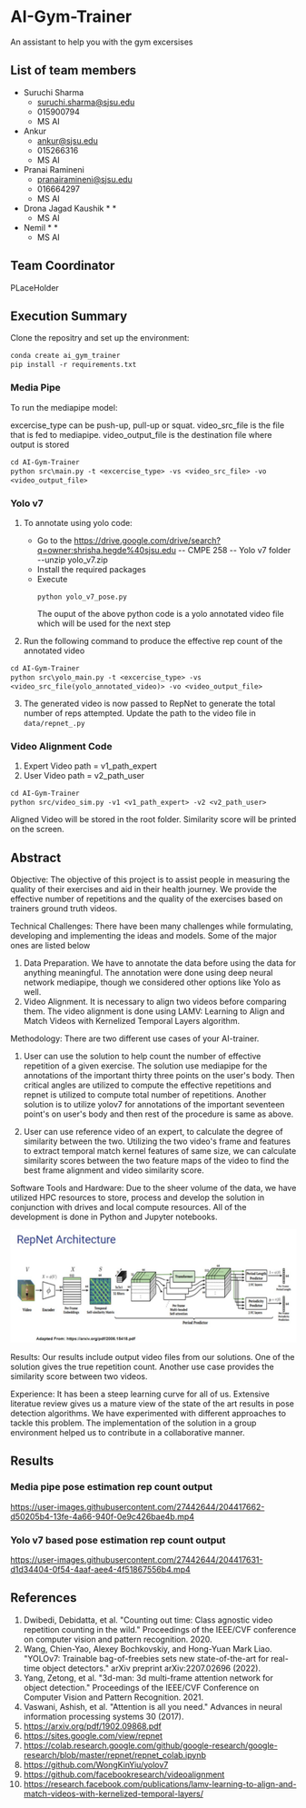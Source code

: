# AI-Gym-Trainer

An assistant to help you with the gym excersises

## List of team members
* Suruchi Sharma
  * suruchi.sharma@sjsu.edu
  * 015900794
  * MS AI
* Ankur
  * ankur@sjsu.edu
  * 015266316
  * MS AI
* Pranai Ramineni
  * pranairamineni@sjsu.edu
  * 016664297
  * MS AI
* Drona Jagad Kaushik
  * 
  * 
  * MS AI
* Nemil 
  * 
  * 
  * MS AI
  
## Team Coordinator
PLaceHolder

## Execution Summary

Clone the repositry and set up the environment:
```
conda create ai_gym_trainer
pip install -r requirements.txt
```

### Media Pipe
To run the mediapipe model:

excercise_type can be push-up, pull-up or squat. video_src_file is the file that is fed to mediapipe. video_output_file is the destination file where output is stored

```
cd AI-Gym-Trainer
python src\main.py -t <excercise_type> -vs <video_src_file> -vo <video_output_file>
```
### Yolo v7
1) To annotate using yolo code:
     * Go to the https://drive.google.com/drive/search?q=owner:shrisha.hegde%40sjsu.edu 
         -- CMPE 258 
            -- Yolo v7 folder 
              --unzip yolo_v7.zip 
     * Install the required packages 
     * Execute
        ```
        python yolo_v7_pose.py 
        ```
        The ouput of the above python code is a yolo annotated video file which will be used for the next step
 
2) Run the following command to produce the effective rep count of the annotated video

```
cd AI-Gym-Trainer
python src\yolo_main.py -t <excercise_type> -vs <video_src_file(yolo_annotated_video)> -vo <video_output_file>
```

3) The generated video is now passed to RepNet to generate the total number of reps attempted. Update the path to the video file in `data/repnet_.py`

### Video Alignment Code
1) Expert Video path = v1_path_expert
2) User Video path = v2_path_user
```
cd AI-Gym-Trainer
python src/video_sim.py -v1 <v1_path_expert> -v2 <v2_path_user>
```     
Aligned Video will be stored in the root folder.
Similarity score will be printed on the screen.

## Abstract
Objective:
The objective of this project is to assist people in measuring the quality of their exercises and aid in their health journey. We provide the effective number of repetitions and the quality of the exercises based on trainers ground truth videos.

Technical Challenges:
There have been many challenges while formulating, developing and implementing the ideas and models. Some of the major ones are listed below
1. Data Preparation. We have to annotate the data before using the data for anything meaningful. The annotation were done using deep neural network mediapipe, though we considered other options like Yolo as well.
2. Video Alignment. It is necessary to align two videos before comparing them. The video alignment is done using LAMV: Learning to Align and Match Videos with Kernelized Temporal Layers algorithm.

Methodology:
There are two different use cases of your AI-trainer.
1. User can use the solution to help count the number of effective repetition of a given exercise.
The solution use mediapipe for the annotations of the important thirty three points on the user's body. Then critical angles are utilized to compute the effective repetitions and repnet is utilized to compute total number of repetitions. 
Another solution is to utilize yolov7 for annotations of the important seventeen point's on user's body and then rest of the procedure is same as above.

2. User can use reference video of an expert, to calculate the degree of similarity between the two.
Utilizing the two video's frame and features to extract temporal match kernel features of same size, we can calculate similarity scores between the two feature maps of the video to find the best frame alignment and video similarity score.

Software Tools and Hardware:
Due to the sheer volume of the data, we have utilized HPC resources to store, process and develop the solution in conjunction with drives and local compute resources.
All of the development is done in Python and Jupyter notebooks.

![Alt text](rep_net_achi.jpg?raw=true "Repnet Architecture")

Results:
Our results include output video files from our solutions.
One of the solution gives the true repetition count. Another use case provides the similarity score between two videos.

Experience:
It has been a steep learning curve for all of us.
Extensive literatue review gives us a mature view of the state of the art results in pose detection algorithms.
We have experimented with different approaches to tackle this problem.
The implementation of the solution in a group environment helped us to contribute in a collaborative manner.

## Results

### Media pipe pose estimation rep count output
https://user-images.githubusercontent.com/27442644/204417662-d50205b4-13fe-4a66-940f-0e9c426bae4b.mp4

### Yolo v7 based pose estimation rep count output
https://user-images.githubusercontent.com/27442644/204417631-d1d34404-0f54-4aaf-aee4-4f51867556b4.mp4


## References
1. Dwibedi, Debidatta, et al. "Counting out time: Class agnostic video repetition counting in the wild." Proceedings of the IEEE/CVF conference on computer vision and pattern recognition. 2020.
2. Wang, Chien-Yao, Alexey Bochkovskiy, and Hong-Yuan Mark Liao. "YOLOv7: Trainable bag-of-freebies sets new state-of-the-art for real-time object detectors." arXiv preprint arXiv:2207.02696 (2022).
3. Yang, Zetong, et al. "3d-man: 3d multi-frame attention network for object detection." Proceedings of the IEEE/CVF Conference on Computer Vision and Pattern Recognition. 2021.
4. Vaswani, Ashish, et al. "Attention is all you need." Advances in neural information processing systems 30 (2017).
5. https://arxiv.org/pdf/1902.09868.pdf
6. https://sites.google.com/view/repnet
7. https://colab.research.google.com/github/google-research/google-research/blob/master/repnet/repnet_colab.ipynb
8. https://github.com/WongKinYiu/yolov7
9. https://github.com/facebookresearch/videoalignment
10. https://research.facebook.com/publications/lamv-learning-to-align-and-match-videos-with-kernelized-temporal-layers/
